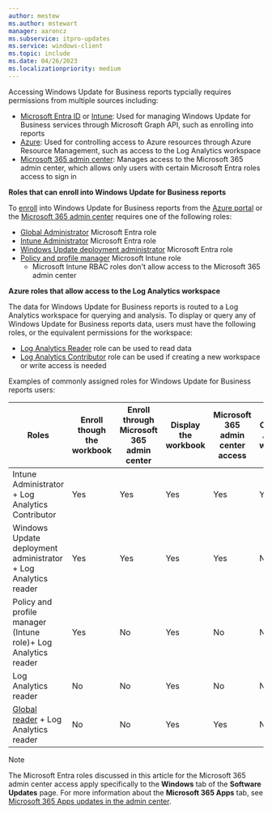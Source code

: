 ```yaml
---
author: mestew
ms.author: mstewart
manager: aaroncz
ms.subservice: itpro-updates
ms.service: windows-client
ms.topic: include
ms.date: 04/26/2023
ms.localizationpriority: medium
---
```

<!--This file is shared by updates/wufb-reports-enable.md and the update/wufb-reports-admin-center.md articles. Headings may be driven by article context.  -->
Accessing Windows Update for Business reports typcially requires permissions from multiple sources including:

- [Microsoft Entra ID](/azure/active-directory/roles/custom-overview) or [Intune](/mem/intune/fundamentals/role-based-access-control): Used for managing Windows Update for Business services through Microsoft Graph API, such as enrolling into reports
- [Azure](/azure/role-based-access-control/overview): Used for controlling access to Azure resources through Azure Resource Management, such as access to the Log Analytics workspace
- [Microsoft 365 admin center](/microsoft-365/admin/add-users/about-admin-roles): Manages access to the Microsoft 365 admin center, which allows only users with certain Microsoft Entra roles access to sign in

**Roles that can enroll into Windows Update for Business reports**

To [enroll](../wufb-reports-enable.md#bkmk_enroll) into Windows Update for Business reports from the [Azure portal](https://portal.azure.com) or the [Microsoft 365 admin center](https://admin.microsoft.com) requires one of the following roles:

- [Global Administrator](/azure/active-directory/roles/permissions-reference#global-administrator) Microsoft Entra role
- [Intune Administrator](/azure/active-directory/roles/permissions-reference#intune-administrator) Microsoft Entra role
- [Windows Update deployment administrator](/azure/active-directory/roles/permissions-reference#windows-update-deployment-administrator) Microsoft Entra role
- [Policy and profile manager](/mem/intune/fundamentals/role-based-access-control#built-in-roles) Microsoft Intune role
  - Microsoft Intune RBAC roles don't allow access to the Microsoft 365 admin center

**Azure roles that allow access to the Log Analytics workspace**

The data for Windows Update for Business reports is routed to a Log Analytics workspace for querying and analysis. To display or query any of Windows Update for Business reports data, users must have the following roles, or the equivalent permissions for the workspace:

- [Log Analytics Reader](/azure/role-based-access-control/built-in-roles#log-analytics-reader) role can be used to read data
- [Log Analytics Contributor](/azure/role-based-access-control/built-in-roles#log-analytics-contributor) role can be used if creating a new workspace or write access is needed

Examples of commonly assigned roles for Windows Update for Business reports users:

| Roles | Enroll though the workbook | Enroll through Microsoft 365 admin center | Display the workbook | Microsoft 365 admin center access | Create Log Analytics workspace |
| --- | --- | --- | --- | --- | --- |
| Intune Administrator + Log Analytics Contributor | Yes | Yes | Yes | Yes | Yes |
| Windows Update deployment administrator + Log Analytics reader | Yes | Yes | Yes | Yes| No |
| Policy and profile manager (Intune role)+ Log Analytics reader | Yes | No | Yes | No | No |
| Log Analytics reader | No | No | Yes | No | No|
| [Global reader](/azure/active-directory/roles/permissions-reference#global-reader) + Log Analytics reader | No | No | Yes | Yes | No |  

> [!NOTE]
> The Microsoft Entra roles discussed in this article for the Microsoft 365 admin center access apply specifically to the **Windows** tab of the **Software Updates** page. For more information about the **Microsoft 365 Apps** tab, see [Microsoft 365 Apps updates in the admin center](/DeployOffice/updates/software-update-status).
